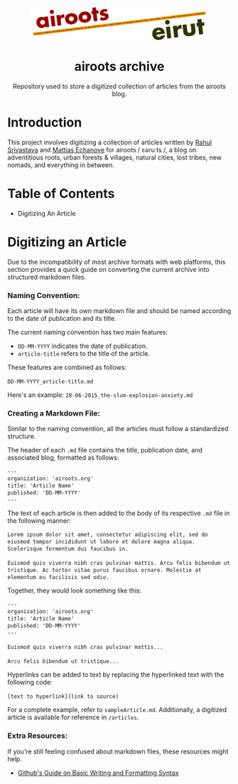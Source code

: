 <p align="center">
  <a href="https://web.archive.org/web/20230000000000*/airoots.org/">
    <img
      src="src/airoots-logo.gif"
      width="400"
    />
  </a>
</p>

<div align="center">
  <h1>airoots archive</h1>
  <p>
    Repository used to store a digitized collection of articles from the airoots blog.
  </p>
</div>

# Introduction

This project involves digitizing a collection of articles written by [Rahul Srivastava](https://www.urbz.net/matias) and [Mattias Echanove](https://www.urbz.net/matias) for airoots / ɛəruːts /, a blog on adventitious roots, urban forests & villages, natural cities, lost tribes, new nomads, and everything in between.


# Table of Contents
* Digitizing An Article

# Digitizing an Article

Due to the incompatibility of most archive formats with web platforms, this section provides a quick guide on converting the current archive into structured markdown files.

### Naming Convention:

Each article will have its own markdown file and should be named according to the date of publication and its title.

The current naming convention has two main features:

- `DD-MM-YYYY` indicates the date of publication.
- `article-title` refers to the title of the article.

These features are combined as follows: 

`DD-MM-YYYY_article-title.md`

Here's an example: `28-06-2015_the-slum-explosion-anxiety.md`

### Creating a Markdown File:

Similar to the naming convention, all the articles must follow a standardized structure.

The header of each `.md` file contains the title, publication date, and associated blog, formatted as follows:

```
---
organization: 'airoots.org'
title: 'Article Name'
published: 'DD-MM-YYYY'
---
```

The text of each article is then added to the body of its respective `.md` file in the following manner:

```
Lorem ipsum dolor sit amet, consectetur adipiscing elit, sed do eiusmod tempor incididunt ut labore et dolore magna aliqua. Scelerisque fermentum dui faucibus in.

Euismod quis viverra nibh cras pulvinar mattis. Arcu felis bibendum ut tristique. Ac tortor vitae purus faucibus ornare. Molestie at elementum eu facilisis sed odio.
```
Together, they would look something like this:

```
---
organization: 'airoots.org'
title: 'Article Name'
published: 'DD-MM-YYYY'
---

Euismod quis viverra nibh cras pulvinar mattis...

Arcu felis bibendum ut tristique...
```

Hyperlinks can be added to text by replacing the hyperlinked text with the following code:

`[text to hyperlink](link to source)`

For a complete example, refer to `sampleArticle.md`. Additionally, a digitized article is available for reference in `/articles`.


### Extra Resources:

If you're still feeling confused about markdown files, these resources might help.

- [Github's Guide on Basic Writing and Formatting Syntax](https://docs.github.com/en/get-started/writing-on-github/getting-started-with-writing-and-formatting-on-github/basic-writing-and-formatting-syntax)
